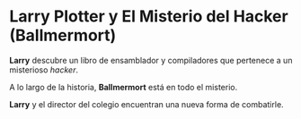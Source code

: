 # Larry Plotter y El Misterio del Hacker (Ballmermort)

**Larry** descubre un libro de ensamblador y compiladores que pertenece a un misterioso *hacker*.

A lo largo de la historia, **Ballmermort** está en todo el misterio.

**Larry** y el director del colegio encuentran una nueva forma de combatirle.
